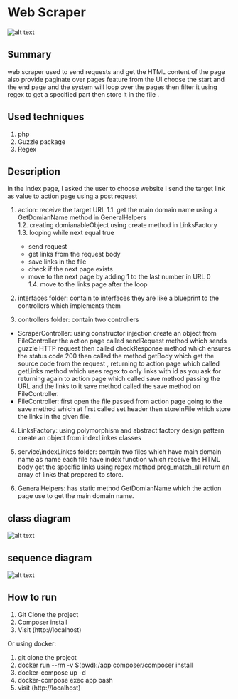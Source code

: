 # Web Scraper
![alt text](https://github.com/ahmedwael49674/webScraping/blob/master/analysis/view.jpg)
 
## Summary
web scraper used to send requests and get the HTML content of the page also provide paginate over pages feature from the UI choose the start and the end page and the system will loop over the pages then filter it using regex to get a specified part then store it in the file .

## Used techniques
1. php
2. Guzzle package
3. Regex

## Description
in the index page, I asked the user to choose website I send the target link as value to action page using a post request 

1. action:  receive the target URL 
 1.1. get the main domain name using a GetDomianName method in GeneralHelpers </br>
 1.2. creating domianableObject using create method in LinksFactory </br>
 1.3. looping while next equal true 
     * send request 
     * get links from the request body 
     * save links in the file 
     * check if the next page exists 
     * move to the next page by adding 1  to the last number in URL 0 </br>
1.4. move to the links page after the loop

2. interfaces folder: contain to interfaces they are like a blueprint to the controllers which implements them

3. controllers folder: contain two controllers
* ScraperController: using constructor injection create an object from FileController the action page called sendRequest method which  sends guzzle HTTP  request then called checkResponse method which ensures the status code 200 then called the method getBody which get the source code from the request , returning to action page which called getLinks method which uses regex to only links with id as you ask for returning again to action page which called save method passing the URL and the links to it save method called the save method on FileController.
* FileController: first open the file passed from action page going to the save method which at first called set header then storeInFile which store the links in the given file.

4. LinksFactory: using polymorphism and abstract factory design pattern create an object from indexLinkes classes 

5. service\indexLinkes folder: contain two files which have main domain name as name each file have index function which receive the HTML body get the specific links using regex method preg_match_all return an array of links that prepared to store.

6. GeneralHelpers: has static method GetDomianName which the action page use to get the main domain name.

## class diagram 
 ![alt text](https://github.com/ahmedwael49674/webScraping/blob/master/analysis/Class%20diagram.jpg)
 
 ## sequence  diagram 
 ![alt text](https://github.com/ahmedwael49674/webScraping/blob/master/analysis/sequence%20diagram.jpg)
 
## How to run
1. Git Clone the project
2. Composer install
3. Visit (http://localhost)
 
Or using docker:

1. git clone the project
2. docker run --rm -v $(pwd):/app composer/composer install
3. docker-compose up -d
4. docker-compose exec app bash
5. visit (http://localhost)

